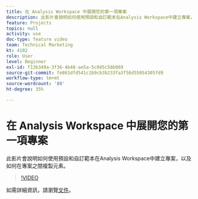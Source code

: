 ```yaml
---
title: 在 Analysis Workspace 中展開您的第一項專案
description: 此影片會說明如何使用預設和自訂範本在Analysis Workspace中建立專案，以及如何在專案之間複製元素。
feature: Projects
topics: null
activity: use
doc-type: feature video
team: Technical Marketing
kt: 4102
role: User
level: Beginner
exl-id: f13b349a-3f36-4b48-ae5a-5c045c58b069
source-git-commit: fe861dfd541c1b9cb3b233fa3f56d55054305fd9
workflow-type: tm+mt
source-wordcount: '80'
ht-degree: 35%

---
```


# 在 Analysis Workspace 中展開您的第一項專案

此影片會說明如何使用預設和自訂範本在Analysis Workspace中建立專案，以及如何在專案之間複製元素。

>[!VIDEO](https://video.tv.adobe.com/v/30368/?quality=12)

如需詳細資訊，請瀏覽[文件](https://experienceleague.adobe.com/docs/analytics/analyze/analysis-workspace/build-workspace-project/freeform-overview.html?lang=zh-Hant)。
